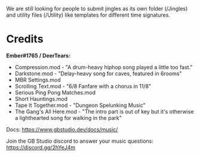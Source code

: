 We are still looking for people to submit jingles as its own folder (/Jingles) and utility files (/Utility) like templates for different time signatures.

# Credits

**Ember#1765 / DeerTears:**

- Compression.mod - "A drum-heavy hiphop song played a little too fast."
- Darkstone.mod - "Delay-heavy song for caves, featured in 6rooms"
- MBR Settings.mod
- Scrolling Text.mod - "6/8 Fanfare with a chorus in 11/8"
- Serious Ping Pong Matches.mod
- Short Hauntings.mod
- Tape It Together.mod - "Dungeon Spelunking Music"
- The Gang's All Here.mod - "The intro part is out of key but it's otherwise a lighthearted song for walking in the park"

Docs: https://www.gbstudio.dev/docs/music/

Join the GB Studio discord to answer your music questions: https://discord.gg/2hYeJ4m
